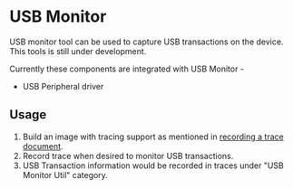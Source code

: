 # USB Monitor

USB monitor tool can be used to capture USB transactions on the device. This tools is still under
development.

Currently these components are integrated with USB Monitor -

* USB Peripheral driver

## Usage

1. Build an image with tracing support as mentioned in [recording a trace
   document](/docs/development/tracing/tutorial/recording-a-fuchsia-trace.md).
2. Record trace when desired to monitor USB transactions.
3. USB Transaction information would be recorded in traces under "USB Monitor Util" category.
